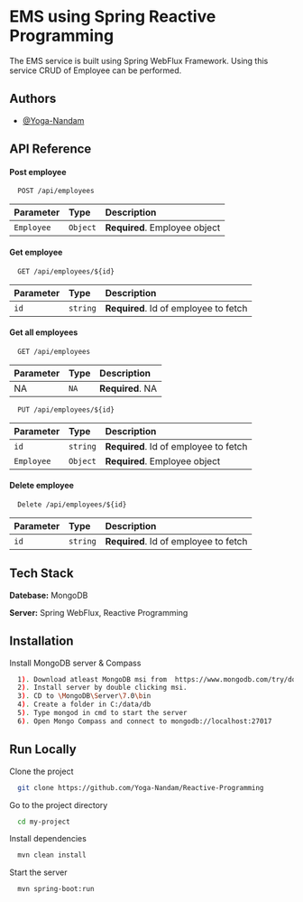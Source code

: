 
# EMS using Spring Reactive Programming

The EMS service is built using Spring WebFlux Framework. Using this service CRUD of Employee can be performed.

## Authors

- [@Yoga-Nandam](https://github.com/Yoga-Nandam)


## API Reference

#### Post employee

```http
  POST /api/employees
```

| Parameter | Type     | Description                |
| :-------- | :------- | :------------------------- |
| `Employee` | `Object` | **Required**. Employee object |

#### Get employee

```http
  GET /api/employees/${id}
```

| Parameter | Type     | Description                       |
| :-------- | :------- | :-------------------------------- |
| `id`      | `string` | **Required**. Id of employee to fetch |

#### Get all employees

```http
  GET /api/employees
```

| Parameter | Type     | Description                       |
| :-------- | :------- | :-------------------------------- |
| NA      | `NA` | **Required**. NA |

```http
  PUT /api/employees/${id}
```

| Parameter | Type     | Description                       |
| :-------- | :------- | :-------------------------------- |
| `id`      | `string` | **Required**. Id of employee to fetch |
| `Employee` | `Object` | **Required**. Employee object |

#### Delete employee

```http
  Delete /api/employees/${id}
```

| Parameter | Type     | Description                       |
| :-------- | :------- | :-------------------------------- |
| `id`      | `string` | **Required**. Id of employee to fetch |


## Tech Stack

**Datebase:** MongoDB

**Server:** Spring WebFlux, Reactive Programming


## Installation

Install MongoDB server & Compass

```bash
  1). Download atleast MongoDB msi from  https://www.mongodb.com/try/download/community
  2). Install server by double clicking msi.
  3). CD to \MongoDB\Server\7.0\bin
  4). Create a folder in C:/data/db
  5). Type mongod in cmd to start the server
  6). Open Mongo Compass and connect to mongodb://localhost:27017

```

## Run Locally

Clone the project

```bash
  git clone https://github.com/Yoga-Nandam/Reactive-Programming
```

Go to the project directory

```bash
  cd my-project
```

Install dependencies

```bash
  mvn clean install
```

Start the server

```bash
  mvn spring-boot:run
```

